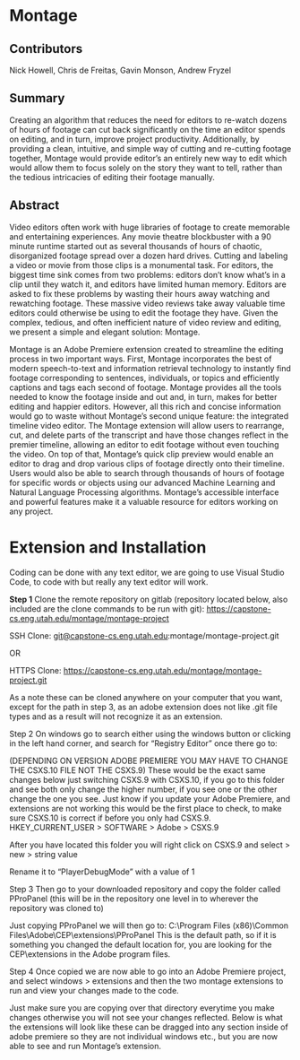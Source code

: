 # Montage

## **Contributors**
Nick Howell, Chris de Freitas,
Gavin Monson,
Andrew Fryzel



## **Summary**  
Creating an algorithm that reduces the need for editors to re-watch dozens of hours of footage can cut back significantly on the time an editor spends on editing, and in turn, improve project productivity. Additionally, by providing a clean, intuitive, and simple way of cutting and re-cutting footage together, Montage would provide editor’s an entirely new way to edit which would allow them to focus solely on the story they want to tell, rather than the tedious intricacies of editing their footage manually.

## **Abstract**  
Video editors often work with huge libraries of footage to create memorable and entertaining experiences. Any movie theatre blockbuster with a 90 minute runtime started out as several thousands of hours of chaotic, disorganized footage spread over a dozen hard drives. Cutting and labeling a video or movie from those clips is a monumental task. For editors, the biggest time sink comes from two problems: editors don’t know what’s in a clip until they watch it, and editors have limited human memory. Editors are asked to fix these problems by wasting their hours away watching and rewatching footage. These massive video reviews take away valuable time editors could otherwise be using to edit the footage they have. Given the complex, tedious, and often inefficient nature of video review and editing, we present a simple and elegant solution: Montage.  

Montage is an Adobe Premiere extension created to streamline the editing process in two important  ways. First, Montage incorporates the best of modern speech-to-text and information retrieval technology to instantly find footage corresponding to sentences, individuals, or topics and efficiently captions and tags each second of footage. Montage provides all the tools needed to know the footage inside and out and, in turn, makes for better editing and happier editors. However, all this rich and concise information would go to waste without Montage’s second unique feature: the integrated timeline video editor. The Montage extension will allow users to rearrange, cut, and delete parts of the transcript and have those changes reflect in the premier timeline, allowing an editor to edit footage without even touching the video. On top of that, Montage’s quick clip preview would enable an editor to drag and drop various clips of footage directly onto their timeline. Users would also be able to search through thousands of hours of footage for specific words or objects using our advanced Machine Learning and Natural Language Processing algorithms. Montage’s accessible interface and powerful features make it a valuable resource for editors working on any project.

# Extension and Installation

Coding can be done with any text editor, we are going to use Visual Studio Code, to code with but really any text editor will work.

**Step 1**
Clone the remote repository on gitlab (repository located below, also included are the clone commands to be run with git): 
https://capstone-cs.eng.utah.edu/montage/montage-project

SSH Clone:
git@capstone-cs.eng.utah.edu:montage/montage-project.git

OR

HTTPS Clone:
https://capstone-cs.eng.utah.edu/montage/montage-project.git

As a note these can be cloned anywhere on  your computer that you want, except for the path in step 3, as an adobe extension does not like .git file types and as a result will not recognize it as an extension.

Step 2
On windows go to search either using the windows button or clicking in the left hand corner, and search for “Registry Editor” once there go to:

(DEPENDING ON VERSION ADOBE PREMIERE YOU MAY HAVE TO CHANGE THE CSXS.10 FILE NOT THE CSXS.9) These would be the exact same changes below just switching CSXS.9 with CSXS.10, if you go to this folder and see both only change the higher number, if you see one or the other change the one you see. Just know if you update your Adobe Premiere, and extensions are not working this would be the first place to check, to make sure CSXS.10 is correct if before you only had CSXS.9.
HKEY_CURRENT_USER > SOFTWARE > Adobe > CSXS.9 


After you have located this folder you will right click on CSXS.9 and select > new > string value


Rename it to “PlayerDebugMode” with a value of 1

Step 3
Then go to your downloaded repository and copy the folder called PProPanel (this will be in the repository one level in to wherever the repository was cloned to)

Just copying PProPanel we will then go to:
C:\Program Files (x86)\Common Files\Adobe\CEP\extensions\PProPanel
This is the default path, so if it is something you changed the default location for, you are looking for the CEP\extensions in the Adobe program files.

Step 4
Once copied we are now able to go into an Adobe Premiere project, and select windows > extensions and then the two montage extensions to run and view your changes made to the code. 


Just make sure you are copying over that directory everytime you make changes otherwise you will not see your changes reflected. Below is what the extensions will look like these can be dragged into any section inside of adobe premiere so they are not individual windows etc., but you are now able to see and run Montage’s extension.



